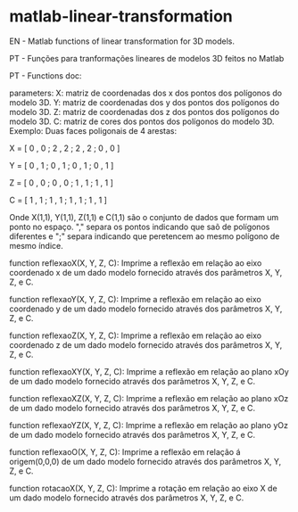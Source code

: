 # matlab-linear-transformation
EN - Matlab functions of linear transformation for 3D models.

PT - Funções para tranformações lineares de modelos 3D feitos no Matlab

PT - Functions doc:

parameters:
X: matriz de coordenadas dos x dos pontos dos polígonos do modelo 3D.
Y: matriz de coordenadas dos y dos pontos dos polígonos do modelo 3D.
Z: matriz de coordenadas dos z dos pontos dos polígonos do modelo 3D.
C: matriz de cores dos pontos dos polígonos do modelo 3D.
Exemplo: Duas faces poligonais de 4 arestas:

X = [ 0 , 0 ; 2 , 2 ; 2 , 2 ; 0 , 0 ]

Y = [ 0 , 1 ; 0 , 1 ; 0 , 1 ; 0 , 1 ]

Z = [ 0 , 0 ; 0 , 0 ; 1 , 1 ; 1 , 1 ]

C = [ 1 , 1 ; 1 , 1 ; 1 , 1 ; 1 , 1 ]

Onde X(1,1), Y(1,1), Z(1,1) e C(1,1) são o conjunto de dados que formam um ponto no espaço.
"," separa os pontos indicando que saõ de polígonos diferentes e ";" separa indicando que peretencem ao mesmo polígono de mesmo índice.

function reflexaoX(X, Y, Z, C):
Imprime a reflexão em relação ao eixo coordenado x de um dado modelo fornecido através dos parâmetros X, Y, Z, e C.

function reflexaoY(X, Y, Z, C):
Imprime a reflexão em relação ao eixo coordenado y de um dado modelo fornecido através dos parâmetros X, Y, Z, e C.

function reflexaoZ(X, Y, Z, C):
Imprime a reflexão em relação ao eixo coordenado z de um dado modelo fornecido através dos parâmetros X, Y, Z, e C.

function reflexaoXY(X, Y, Z, C):
Imprime a reflexão em relação ao plano xOy de um dado modelo fornecido através dos parâmetros X, Y, Z, e C.

function reflexaoXZ(X, Y, Z, C):
Imprime a reflexão em relação ao plano xOz de um dado modelo fornecido através dos parâmetros X, Y, Z, e C.

function reflexaoYZ(X, Y, Z, C):
Imprime a reflexão em relação ao plano yOz de um dado modelo fornecido através dos parâmetros X, Y, Z, e C.

function reflexaoO(X, Y, Z, C):
Imprime a reflexão em relação á origem(0,0,0) de um dado modelo fornecido através dos parâmetros X, Y, Z, e C.

function rotacaoX(X, Y, Z, C):
Imprime a rotação em relação ao eixo X de um dado modelo fornecido através dos parâmetros X, Y, Z, e C.


